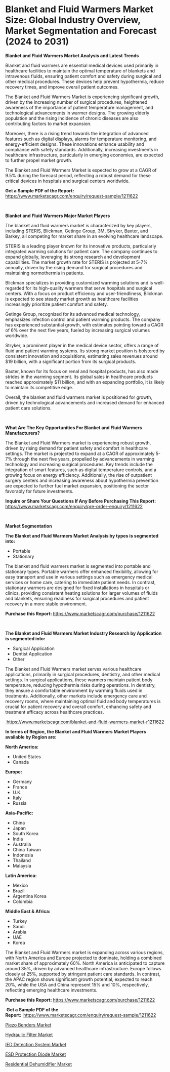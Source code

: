 <p><h1>Blanket and Fluid Warmers Market Size: Global Industry Overview, Market Segmentation and Forecast (2024 to 2031)</h1></p><p><strong>Blanket and Fluid Warmers Market Analysis and Latest Trends</strong></p>
<p><p>Blanket and fluid warmers are essential medical devices used primarily in healthcare facilities to maintain the optimal temperature of blankets and intravenous fluids, ensuring patient comfort and safety during surgical and other medical procedures. These devices help prevent hypothermia, reduce recovery times, and improve overall patient outcomes.</p><p>The Blanket and Fluid Warmers Market is experiencing significant growth, driven by the increasing number of surgical procedures, heightened awareness of the importance of patient temperature management, and technological advancements in warmer designs. The growing elderly population and the rising incidence of chronic diseases are also contributing factors to market expansion. </p><p>Moreover, there is a rising trend towards the integration of advanced features such as digital displays, alarms for temperature monitoring, and energy-efficient designs. These innovations enhance usability and compliance with safety standards. Additionally, increasing investments in healthcare infrastructure, particularly in emerging economies, are expected to further propel market growth. </p><p>The Blanket and Fluid Warmers Market is expected to grow at a CAGR of 9.5% during the forecast period, reflecting a robust demand for these critical devices in hospitals and surgical centers worldwide.</p></p>
<p><strong>Get a Sample PDF of the Report:&nbsp;</strong> <a href="https://www.marketscagr.com/enquiry/request-sample/1211622?utm_campaign=1197&utm_medium=2&utm_source=Github&utm_content=ia&utm_term=17122024&utm_id=blanket-and-fluid-warmers">https://www.marketscagr.com/enquiry/request-sample/1211622</a></p>
<p>&nbsp;</p>
<p><strong>Blanket and Fluid Warmers Major Market Players</strong></p>
<p><p>The blanket and fluid warmers market is characterized by key players, including STERIS, Blickman, Getinge Group, 3M, Stryker, Baxter, and Barkey, all competing for market share in an evolving healthcare landscape.</p><p>STERIS is a leading player known for its innovative products, particularly integrated warming solutions for patient care. The company continues to expand globally, leveraging its strong research and development capabilities. The market growth rate for STERIS is projected at 5-7% annually, driven by the rising demand for surgical procedures and maintaining normothermia in patients.</p><p>Blickman specializes in providing customized warming solutions and is well-regarded for its high-quality warmers that serve hospitals and surgical centers. With a focus on product efficiency and user-friendliness, Blickman is expected to see steady market growth as healthcare facilities increasingly prioritize patient comfort and safety.</p><p>Getinge Group, recognized for its advanced medical technology, emphasizes infection control and patient warming products. The company has experienced substantial growth, with estimates pointing toward a CAGR of 6% over the next five years, fueled by increasing surgical volumes worldwide.</p><p>Stryker, a prominent player in the medical device sector, offers a range of fluid and patient warming systems. Its strong market position is bolstered by consistent innovation and acquisitions, estimating sales revenues around $19 billion, with a significant portion from its surgical products.</p><p>Baxter, known for its focus on renal and hospital products, has also made strides in the warming segment. Its global sales in healthcare products reached approximately $11 billion, and with an expanding portfolio, it is likely to maintain its competitive edge.</p><p>Overall, the blanket and fluid warmers market is positioned for growth, driven by technological advancements and increased demand for enhanced patient care solutions.</p></p>
<p>&nbsp;</p>
<p><strong>What Are The Key Opportunities For Blanket and Fluid Warmers Manufacturers?</strong></p>
<p><p>The Blanket and Fluid Warmers market is experiencing robust growth, driven by rising demand for patient safety and comfort in healthcare settings. The market is projected to expand at a CAGR of approximately 5-7% through the next five years, propelled by advancements in warming technology and increasing surgical procedures. Key trends include the integration of smart features, such as digital temperature controls, and a growing focus on energy efficiency. Additionally, the rise of outpatient surgery centers and increasing awareness about hypothermia prevention are expected to further fuel market expansion, positioning the sector favorably for future investments.</p></p>
<p><strong>Inquire or Share Your Questions If Any Before Purchasing This Report:</strong> <a href="https://www.marketscagr.com/enquiry/pre-order-enquiry/1211622?utm_campaign=1197&utm_medium=2&utm_source=Github&utm_content=ia&utm_term=17122024&utm_id=blanket-and-fluid-warmers">https://www.marketscagr.com/enquiry/pre-order-enquiry/1211622</a></p>
<p>&nbsp;</p>
<p><strong>Market Segmentation</strong></p>
<p><strong>The Blanket and Fluid Warmers Market Analysis by types is segmented into:</strong></p>
<p><ul><li>Portable</li><li>Stationary</li></ul></p>
<p><p>The blanket and fluid warmers market is segmented into portable and stationary types. Portable warmers offer enhanced flexibility, allowing for easy transport and use in various settings such as emergency medical services or home care, catering to immediate patient needs. In contrast, stationary warmers are designed for fixed installations in hospitals or clinics, providing consistent heating solutions for larger volumes of fluids and blankets, ensuring readiness for surgical procedures and patient recovery in a more stable environment.</p></p>
<p><strong>Purchase this Report:&nbsp;</strong><a href="https://www.marketscagr.com/purchase/1211622?utm_campaign=1197&utm_medium=2&utm_source=Github&utm_content=ia&utm_term=17122024&utm_id=blanket-and-fluid-warmers">https://www.marketscagr.com/purchase/1211622</a></p>
<p>&nbsp;</p>
<p><strong>The Blanket and Fluid Warmers Market Industry Research by Application is segmented into:</strong></p>
<p><ul><li>Surgical Application</li><li>Dentist Application</li><li>Other</li></ul></p>
<p><p>The Blanket and Fluid Warmers market serves various healthcare applications, primarily in surgical procedures, dentistry, and other medical settings. In surgical applications, these warmers maintain patient body temperature, reducing hypothermia risks during operations. In dentistry, they ensure a comfortable environment by warming fluids used in treatments. Additionally, other markets include emergency care and recovery rooms, where maintaining optimal fluid and body temperatures is crucial for patient recovery and overall comfort, enhancing safety and treatment efficacy across healthcare practices.</p></p>
<p><a href="https://www.marketscagr.com/blanket-and-fluid-warmers-market-r1211622?utm_campaign=1197&utm_medium=2&utm_source=Github&utm_content=ia&utm_term=17122024&utm_id=blanket-and-fluid-warmers">&nbsp;https://www.marketscagr.com/blanket-and-fluid-warmers-market-r1211622</a></p>
<p><strong>In terms of Region, the Blanket and Fluid Warmers Market Players available by Region are:</strong></p>
<p>
    <p> <strong> North America: </strong>
        <ul>
            <li>United States</li>
            <li>Canada</li>
        </ul>
        </p> 
    <p> <strong> Europe: </strong>
        <ul>
            <li>Germany</li>
            <li>France</li>
            <li>U.K.</li>
            <li>Italy</li>
            <li>Russia</li>
        </ul>
        </p> 
    <p> <strong> Asia-Pacific: </strong>
        <ul>
            <li>China</li>
            <li>Japan</li>
            <li>South Korea</li>
            <li>India</li>
            <li>Australia</li>
            <li>China Taiwan</li>
            <li>Indonesia</li>
            <li>Thailand</li>
            <li>Malaysia</li>
        </ul>
        </p> 
    <p> <strong> Latin America: </strong>
        <ul>
            <li>Mexico</li>
            <li>Brazil</li>
            <li>Argentina Korea</li>
            <li>Colombia</li>
        </ul>
        </p> 
    <p> <strong> Middle East & Africa: </strong>
        <ul>
            <li>Turkey</li>
            <li>Saudi</li>
            <li>Arabia</li>
            <li>UAE</li>
            <li>Korea</li>
        </ul>
    </p>
    </p>
<p><p>The Blanket and Fluid Warmers market is expanding across various regions, with North America and Europe projected to dominate, holding a combined market share of approximately 60%. North America is anticipated to capture around 35%, driven by advanced healthcare infrastructure. Europe follows closely at 25%, supported by stringent patient care standards. In contrast, the APAC region shows significant growth potential, expected to reach 20%, while the USA and China represent 15% and 10%, respectively, reflecting emerging healthcare investments.</p></p>
<p><strong>Purchase this Report: </strong><a href="https://www.marketscagr.com/purchase/1211622?utm_campaign=1197&utm_medium=2&utm_source=Github&utm_content=ia&utm_term=17122024&utm_id=blanket-and-fluid-warmers">https://www.marketscagr.com/purchase/1211622</a></p>
<p>&nbsp;<strong>Get a Sample PDF of the Report:&nbsp;&nbsp;</strong><a href="https://www.marketscagr.com/enquiry/request-sample/1211622?utm_campaign=1197&utm_medium=2&utm_source=Github&utm_content=ia&utm_term=17122024&utm_id=blanket-and-fluid-warmers">https://www.marketscagr.com/enquiry/request-sample/1211622</a></p>
<p><strong></strong></p>
<p><p><a href="https://www.linkedin.com/pulse/piezo-benders-market-outlook-2024-2031-trends-size-projected-pdnbc?utm_campaign=1197&utm_medium=2&utm_source=Github&utm_content=ia&utm_term=17122024&utm_id=blanket-and-fluid-warmers">Piezo Benders Market</a></p><p><a href="https://www.linkedin.com/pulse/detailed-analysis-hydraulic-filter-market-size-dynamics-byocf?utm_campaign=1197&utm_medium=2&utm_source=Github&utm_content=ia&utm_term=17122024&utm_id=blanket-and-fluid-warmers">Hydraulic Filter Market</a></p><p><a href="https://www.linkedin.com/pulse/according-latest-ied-detection-system-market-forecast-set-experience-tun1f?utm_campaign=1197&utm_medium=2&utm_source=Github&utm_content=ia&utm_term=17122024&utm_id=blanket-and-fluid-warmers">IED Detection System Market</a></p><p><a href="https://www.linkedin.com/pulse/global-esd-protection-diode-market-size-growth-outlook-yqdyf?utm_campaign=1197&utm_medium=2&utm_source=Github&utm_content=ia&utm_term=17122024&utm_id=blanket-and-fluid-warmers">ESD Protection Diode Market</a></p><p><a href="https://www.linkedin.com/pulse/residential-dehumidifier-market-report-detailed-size-analysis-zwfzc?utm_campaign=1197&utm_medium=2&utm_source=Github&utm_content=ia&utm_term=17122024&utm_id=blanket-and-fluid-warmers">Residential Dehumidifier Market</a></p></p>